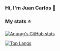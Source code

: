 ### Hi, I'm Juan Carlos 👋



### My stats ⭐
[![Anurag's GitHub stats](https://github-readme-stats.vercel.app/api?username=JuanKRB&show_icons=true)](https://github.com/JuanKRB/github-readme-stats&show_icons=true)

[![Top Langs](https://github-readme-stats.vercel.app/api/top-langs/?username=JuanKRB)](https://github.com/JuanKRB/github-readme-stats)
<!--
**JuanKRB/JuanKRB** is a ✨ _special_ ✨ repository because its `README.md` (this file) appears on your GitHub profile.

Here are some ideas to get you started:

- 🔭 I’m currently working on ...
- 🌱 I’m currently learning ...
- 👯 I’m looking to collaborate on ...
- 🤔 I’m looking for help with ...
- 💬 Ask me about ...
- 📫 How to reach me: ...
- 😄 Pronouns: ...
- ⚡ Fun fact: ...
-->
